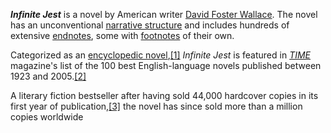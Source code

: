 _**Infinite Jest**_ is a novel by American writer [David Foster Wallace](https://en.wikipedia.org/wiki/David_Foster_Wallace "David Foster Wallace"). The novel has an unconventional [narrative structure](https://en.wikipedia.org/wiki/Narrative_structure "Narrative structure") and includes hundreds of extensive [endnotes](https://en.wikipedia.org/wiki/Endnote "Endnote"), some with [footnotes](https://en.wikipedia.org/wiki/Footnote "Footnote") of their own.

Categorized as an [encyclopedic novel](https://en.wikipedia.org/wiki/Encyclopedic_novel "Encyclopedic novel"),[[1]](https://en.wikipedia.org/wiki/Infinite_Jest#cite_note-1) _Infinite Jest_ is featured in _[TIME](https://en.wikipedia.org/wiki/Time_(magazine) "Time (magazine)")_ magazine's list of the 100 best English-language novels published between 1923 and 2005.[[2]](https://en.wikipedia.org/wiki/Infinite_Jest#cite_note-Time-2)

A literary fiction bestseller after having sold 44,000 hardcover copies in its first year of publication,[[3]](https://en.wikipedia.org/wiki/Infinite_Jest#cite_note-3) the novel has since sold more than a million copies worldwide